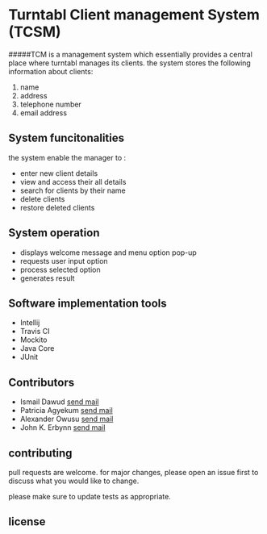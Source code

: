 # Turntabl Client management System (TCSM)
#####TCM is a management system which essentially provides a central place where turntabl manages its clients.
the system stores the following information about clients:
1. name 
2. address
3. telephone number 
4. email address


## System funcitonalities
the system enable the manager to :
- enter new client details
- view and access their all details 
- search for clients by their name
- delete clients 
- restore deleted clients

## System operation
- displays welcome message and menu option pop-up
- requests user input option
- process selected option
- generates result

## Software implementation tools
- Intellij 
- Travis CI
- Mockito
- Java Core
- JUnit

## Contributors
- Ismail Dawud [send mail](dawud.ismail@turntabl.io) 
- Patricia Agyekum [send mail](patricia.agyekum@turntabl.io) 
- Alexander Owusu [send mail](alex.owusu@turntabl.io) 
- John K. Erbynn [send mail](john.erbynn@turntabl.io) 


## contributing
pull requests are welcome. for major changes, please open an issue first to discuss what you would like to change.

please make sure to update tests as appropriate.

## license
